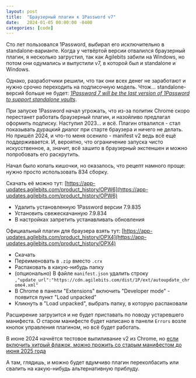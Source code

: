 ```yaml
---
layout: post
title:  "Браузерный плагин к 1Password v7"
date:   2024-01-05 00:00:00 -0400
categories: [code]
---
```


Сто лет пользовался 1Password, выбирал его исключительно в standalone-варианте. Когда у четвёртой версии отвалился браузерный плагин, я несколько загрустил, так как Agilebits забили на Windows, но потом они одумались и выпустили v7, в которой был и standalone и Windows.

Однако, разработчики решили, что так они всех денег не заработают и нужно срочно переходить на подписочную модель. Чтож... standalonе-версий больше не будет: [*1Password 7 will be the last version of 1Password to support standalone vaults*](https://1password.community/discussion/129161/the-future-of-local-standalone-vaults).

При запуске 1Password начал угрожать, что из-за политик Chrome скоро перестанет работать браузерный плагин, и назойливо предлагал оформить подписку. Наступил 2023... и всё. Плагин отвалился - стал показывать дурацкий диалог при старте браузера и ничего не делать. Но пришёл 2024, и что-то меня осенило - manifest v2 ведь всё ещё поддерживается. И, вероятно, что ограничение запуска чисто искусственное, а, значит, всё зашито в браузерный экстеншен и можно попробовать его раскрутить.

Начал было копать кишочки, но оказалось, что рецепт намного проще: нужно просто использовать 834 сборку.

Скачать её можно тут: [https://app-updates.agilebits.com/product_history/OPW6](https://app-updates.agilebits.com/product_history/OPW6)

- Удалить установленную 1Password версии 7.9.835
- Установить свежескачанную 7.9.834
- В настройках запретить устанавливать обновления

Официальный плагин для браузера взять тут: [https://app-updates.agilebits.com/product_history/OPX4](https://app-updates.agilebits.com/product_history/OPX4)

- Скачать
- Переименовать в `.zip` вместо `.crx`
- Распаковать в какую-нибудь папку
- (опционально) В файле `manifest.json` удалить строку `,"update_url":"https://cdn.agilebits.com/dist/1P/ext/autoupdate_chrome4.xml"`
- В Chrome в панели "Extensions" включить "Developer mode" - появится пункт "Load unpacked"
- Кликнуть в "Load unpacked", выбрать папку, в которую распаковали

Расширение загрузится и не будет приставать по поводу устаревшего манифеста. О старом манифесте будет написано в панели `Errors` возле кнопок управления плагином, но всё будет работать.

В июне 2024 начнётся тестовое выпиливание v2 из Chrome, но [если включить хитрый флажок, можно прожить со старым манифестом до июня 2025 года](https://chromeenterprise.google/policies/#ExtensionManifestV2Availability)

А там, глядишь, и можно будет вдумчиво плагин переколбасить или свалить на какую-нибудь альтернативную приблуду.
